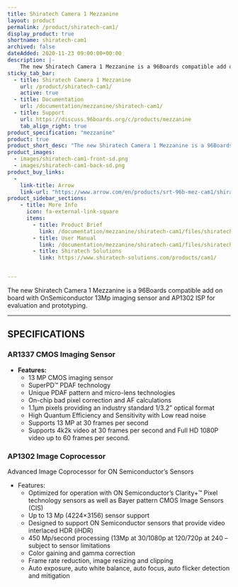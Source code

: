 ```yaml
---
title: Shiratech Camera 1 Mezzanine
layout: product
permalink: /product/shiratech-cam1/
display_product: true
shortname: shiratech-cam1
archived: false
dateAdded: 2020-11-23 09:00:00+00:00
description: |-
    The new Shiratech Camera 1 Mezzanine is a 96Boards compatible add on board with OnSemiconductor 13Mp imaging sensor and AP1302 ISP for evaluation and prototyping.
sticky_tab_bar:
  - title: Shiratech Camera 1 Mezzanine
    url: /product/shiratech-cam1/
    active: true
  - title: Documentation
    url: /documentation/mezzanine/shiratech-cam1/
  - title: Support
    url: https://discuss.96boards.org/c/products/mezzanine
    tab_align_right: true
product_specification: "mezzanine"
product: true
product_short_desc: "The new Shiratech Camera 1 Mezzanine is a 96Boards compatible add on board with OnSemiconductor 13Mp imaging sensor and AP1302 ISP for evaluation and prototyping."
product_images:
  - images/shiratech-cam1-front-sd.png
  - images/shiratech-cam1-back-sd.png
product_buy_links:
  -
    link-title: Arrow
    link-url: "https://www.arrow.com/en/products/srt-96b-mez-cam1/shiratech?q=SRT-96B-MEZ-CAM1"
product_sidebar_sections:
    - title: More Info
      icon: fa-external-link-square
      items:
        - title: Product Brief
          link: /documentation/mezzanine/shiratech-cam1/files/shiratech-cam1-quick-start.pdf
        - title: User Manual
          link: /documentation/mezzanine/shiratech-cam1/files/shiratech-cam1-user-manual.pdf
        - title: Shiratech Solutions
          link: https://www.shiratech-solutions.com/products/cam1/


---
```

The new Shiratech Camera 1 Mezzanine is a 96Boards compatible add on board with OnSemiconductor 13Mp imaging sensor and AP1302 ISP for evaluation and prototyping.

***

## SPECIFICATIONS

### AR1337 CMOS Imaging Sensor

  - **Features:**
    - 13 MP CMOS imaging sensor
    - SuperPD™ PDAF technology
    - Unique PDAF pattern and micro-lens technologies
    - On-chip bad pixel correction and AF calculations
    - 1.1μm pixels providing an industry standard 1/3.2” optical format
    - High Quantum Efficiency and Sensitivity with Low read noise
    - Supports 13 MP at 30 frames per second
    - Supports 4k2k video at 30 frames per second and Full HD 1080P video up to 60 frames per second.
    
    
### AP1302 Image Coprocessor

Advanced Image Coprocessor for ON Semiconductor’s Sensors

  - Features:
    - Optimized for operation with ON Semiconductor’s Clarity+™ Pixel technology sensors as well as Bayer pattern CMOS Image Sensors (CIS)
    - Up to 13 Mp (4224×3156) sensor support
    - Designed to support ON Semiconductor sensors that provide video interlaced HDR (iHDR)
    - 450 Mp/second processing (13Mp at 30/1080p at 120/720p at 240 – subject to sensor limitations
    - Color gaining and gamma correction
    - Frame rate reduction, image resizing and clipping
    - Auto exposure, auto white balance, auto focus, auto flicker detection and mitigation
    